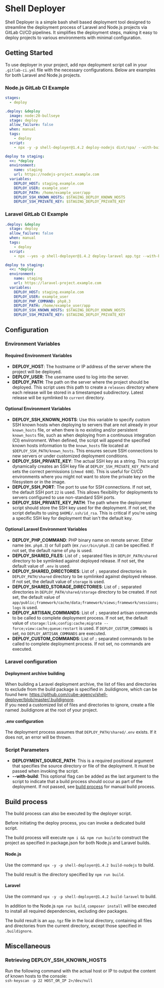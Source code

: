 # Shell Deployer

Shell Deployer is a simple bash shell based deployment tool designed to streamline the deployment process of Laravel and Node.js projects via GitLab CI/CD pipelines. It simplifies the deployment steps, making it easy to deploy projects to various environments with minimal configuration.

## Getting Started

To use deployer in your project, add npx deployment script call in your `.gitlab-ci.yml` file with the necessary configurations. Below are examples for both Laravel and Node.js projects.

### Node.js GitLab CI Example

```yaml
stages:
  - deploy

.deploy: &deploy
  image: node:20-bullseye
  stage: deploy
  allow_failure: false
  when: manual
  tags:
    - deploy
  script:
    - npx -y -p shell-deployer@1.4.2 deploy-nodejs dist/spa/ --with-build

deploy to staging:
  <<: *deploy
  environment:
    name: staging
    url: https://nodejs-project.example.com
  variables:
    DEPLOY_HOST: staging.example.com
    DEPLOY_USER: example_user
    DEPLOY_PATH: /home/example_user/app
    DEPLOY_SSH_KNOWN_HOSTS: $STAGING_DEPLOY_KNOWN_HOSTS
    DEPLOY_SSH_PRIVATE_KEY: $STAGING_DEPLOY_PRIVATE_KEY
```

### Laravel GitLab CI Example
```yaml
.deploy: &deploy
  stage: deploy
  allow_failure: false
  when: manual
  tags:
    - deploy
  script:
    - npx --yes -p shell-deployer@1.4.2 deploy-laravel app.tgz --with-build

deploy to staging:
  <<: *deploy
  environment:
    name: staging
    url: https://laravel-project.example.com
  variables:
    DEPLOY_HOST: staging.example.com
    DEPLOY_USER: example_user
    DEPLOY_PHP_COMMAND: php8.3
    DEPLOY_PATH: /home/example_user/app
    DEPLOY_SSH_KNOWN_HOSTS: $STAGING_DEPLOY_KNOWN_HOSTS
    DEPLOY_SSH_PRIVATE_KEY: $STAGING_DEPLOY_PRIVATE_KEY
```

## Configuration

### Environment Variables

#### Required Environment Variables

- **DEPLOY_HOST**: The hostname or IP address of the server where the project will be deployed.
- **DEPLOY_USER**: The username used to log into the server.
- **DEPLOY_PATH**: The path on the server where the project should be deployed. This script uses this path to create a `releases` directory where each release will be stored in a timestamped subdirectory. Latest release will be symlinked to `current` directory.

#### Optional Environment Variables

- **DEPLOY_SSH_KNOWN_HOSTS**: Use this variable to specify custom SSH known hosts when deploying to servers that are not already in your `known_hosts` file, or when there is no existing and/or persistent `known_hosts` file, such as when deploying from a continuous integration (CI) environment. When defined, the script will append the specified known hosts information to the `known_hosts` file located at `$DEPLOY_SSH_PATH/known_hosts`. This ensures secure SSH connections to new servers or under customized deployment conditions.
- **DEPLOY_SSH_PRIVATE_KEY**: The actual SSH key as a string. This script dynamically creates an SSH key file at `DEPLOY_SSH_PRIVATE_KEY_PATH` and sets the correct permissions (`chmod 600`). This is useful for CI/CD environments where you might not want to store the private key on the filesystem or in the image.
- **DEPLOY_SSH_PORT**: The port to use for SSH connections. If not set, the default SSH port `22` is used. This allows flexibility for deployments to servers configured to use non-standard SSH ports.
- **DEPLOY_SSH_PRIVATE_KEY_PATH**: The path where the deployment script should store the SSH key used for the deployment. If not set, the script defaults to using `$HOME/.ssh/id_rsa`. This is critical if you're using a specific SSH key for deployment that isn't the default key.

#### Optional Laravel Environment Variables
- **DEPLOY_PHP_COMMAND**: PHP binary name on remote server. Either name (ex. `php8.3`) or full path (ex `/usr/bin/php8.3`) can be specified. If not set, the default name of `php` is used.
- **DEPLOY_SHARED_FILES**: List of `;` separated files in `DEPLOY_PATH/shared` directory to be symlinked against deployed release. If not set, the default value of `.env` is used.
- **DEPLOY_SHARED_DIRECTORIES**: List of `;` separated directories in `DEPLOY_PATH/shared` directory to be symlinked against deployed release. If not set, the default value of `storage` is used.
- **DEPLOY_SHARED_STORAGE_DIRECTORIES**: List of `;` separated directories in `DEPLOY_PATH/shared/storage` directory to be created. If not set, the default value of `app/public;framework/cache/data;framework/views;framework/sessions;logs` is used.
- **DEPLOY_ARTISAN_COMMANDS**: List of `;` separated artisan commands to be called to complete deployment process. If not set, the default value of `storage:link;config:cache;migrate --force;view:cache;queue:restart` is used. If `DEPLOY_CUSTOM_COMMANDS` is set, no `DEPLOY_ARTISAN_COMMANDS` are executed.
- **DEPLOY_CUSTOM_COMMANDS**: List of `;` separated commands to be called to complete deployment process. If not set, no commands are executed.

### Laravel configuration

#### Deployment archive building

When building a Laravel deployment archive, the list of files and directories to exclude from the build package is specified in .buildignore, which can be found here: https://github.com/cube-agency/shell-deployer/blob/master/.buildignore.    
If you need a customized list of files and directories to ignore, create a file named .buildignore at the root of your project.

#### .env configuration

The deployment process assumes that `DEPLOY_PATH/shared/.env` exists. If it does not, an error will be thrown.

### Script Parameters

- **DEPLOYMENT_SOURCE_PATH**: This is a required positional argument that specifies the source directory or file of the deployment. It must be passed when invoking the script.
- **--with-build**: This optional flag can be added as the last argument to the script to indicate that a build process should occur as part of the deployment. If not passed, see [build process](#build-process) for manual build process.

## Build process
The build process can also be executed by the deployer script.

Before initiating the deploy process, you can invoke a dedicated build script.

The build process will execute `npm i && npm run build` to construct the project as specified in package.json for both Node.js and Laravel builds.


#### Node.js
Use the command `npx -y -p shell-deployer@1.4.2 build-nodejs` to build.

The build result is the directory specified by `npm run build`.

#### Laravel
Use the command `npx -y -p shell-deployer@1.4.2 build-laravel` to build.

In addition to the Node.js `npm run build`, `composer install` will be executed to install all required dependencies, excluding dev packages.

The build result is an `app.tgz` file in the local directory, containing all files and directories from the current directory, except those specified in `.buildignore`.

## Miscellaneous

### Retrieving DEPLOY_SSH_KNOWN_HOSTS
Run the following command with the actual host or IP to output the content of known hosts to the console:   
`ssh-keyscan -p 22 HOST_OR_IP 2>/dev/null`
